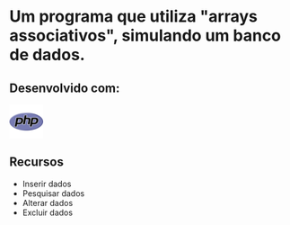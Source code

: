 # Um programa que utiliza "arrays associativos", simulando um banco de dados.

## Desenvolvido com:<br>
 <div>
     <img align='center' height='60' width='60' title='HTML5' alt='html5' src='https://github.com/devicons/devicon/blob/master/icons/php/php-original.svg'/>
</div>

## Recursos
<ul>
<li>Inserir dados</li>
<li>Pesquisar dados</li>
<li>Alterar dados</li>
<li>Excluir dados</li>
</ul>
